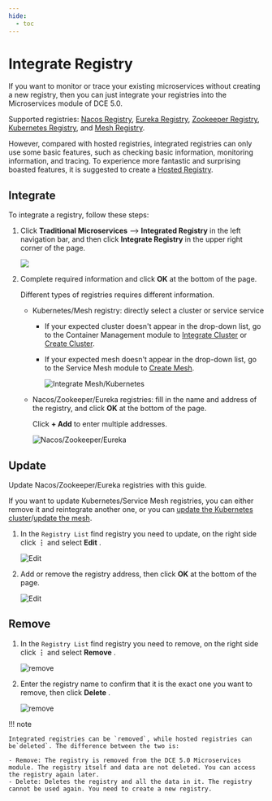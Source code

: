 ```yaml
---
hide:
  - toc
---
```


# Integrate Registry

If you want to monitor or trace your existing microservices without creating a new registry, then you can just integrate your registries into the Microservices module of DCE 5.0.

Supported registries: [Nacos Registry](../../../reference/basic-knowledge/registry.md#nacos-registry), [Eureka Registry](../../../reference/basic-knowledge/registry.md#eureka-registry), [Zookeeper Registry](../../../reference/basic-knowledge/registry.md#zookeeper-registry), [Kubernetes Registry](../../../reference/basic-knowledge/registry.md#kubernetes-registry), and [Mesh Registry](../../../reference/basic-knowledge/registry.md#service-mesh-registry).

However, compared with hosted registries, integrated registries can only use some basic features, such as checking basic information, monitoring information, and tracing. To experience more fantastic and surprising boasted features, it is suggested to create a [Hosted Registry](../hosted/index.md).

## Integrate

To integrate a registry, follow these steps:

1. Click __Traditional Microservices__ --> __Integrated Registry__  in the left navigation bar, and then click __Integrate Registry__ in the upper right corner of the page.

    ![](https://docs.daocloud.io/daocloud-docs-images/docs/en/docs/skoala/images/integrate01.png)

2. Complete required information and click __OK__ at the bottom of the page.

    Different types of registries requires different information.

    - Kubernetes/Mesh registry: directly select a cluster or service service

        - If your expected cluster doesn't appear in the drop-down list, go to the Container Management module to [Integrate Cluster](../../../kpanda/user-guide/clusters/integrate-cluster) or [Create Cluster]( ../../../kpanda/user-guide/clusters/create-cluster.md).

        - If your expected mesh doesn't appear in the drop-down list, go to the Service Mesh module to [Create Mesh](../../../mspider/user-guide/service-mesh/README.md).

            ![Integrate Mesh/Kubernetes](https://docs.daocloud.io/daocloud-docs-images/docs/en/docs/skoala/images/integrate02.png)

    - Nacos/Zookeeper/Eureka registries: fill in the name and address of the registry, and click __OK__ at the bottom of the page.

        Click __+ Add__ to enter multiple addresses.

        ![Nacos/Zookeeper/Eureka](https://docs.daocloud.io/daocloud-docs-images/docs/en/docs/skoala/images/integrate03.png)

## Update

Update Nacos/Zookeeper/Eureka registries with this guide.

If you want to update Kubernetes/Service Mesh registries, you can either remove it and reintegrate another one, or you can [update the Kubernetes cluster](../../../kpanda/user-guide/clusters/upgrade-cluster.md)/[update the mesh](../../../mspider/user-guide/service-mesh/README.md).

1. In the `Registry List` find registry you need to update, on the right side click __⋮__ and select __Edit__ .

    ![Edit](https://docs.daocloud.io/daocloud-docs-images/docs/en/docs/skoala/images/integrate-update01.png)

2. Add or remove the registry address, then click __OK__ at the bottom of the page.

    ![Edit](https://docs.daocloud.io/daocloud-docs-images/docs/en/docs/skoala/images/integrate-update02.png)

## Remove

1. In the `Registry List` find registry you need to remove, on the right side click __⋮__ and select __Remove__ .

    ![remove](https://docs.daocloud.io/daocloud-docs-images/docs/en/docs/skoala/images/integrate-remove01.png)

2. Enter the registry name to confirm that it is the exact one you want to remove, then click __Delete__ .

    ![remove](https://docs.daocloud.io/daocloud-docs-images/docs/en/docs/skoala/images/integrate-remove02.png)

!!! note

    Integrated registries can be `removed`, while hosted registries can be`deleted`. The difference between the two is:
    
    - Remove: The registry is removed from the DCE 5.0 Microservices module. The registry itself and data are not deleted. You can access the registry again later.
    - Delete: Deletes the registry and all the data in it. The registry cannot be used again. You need to create a new registry.
